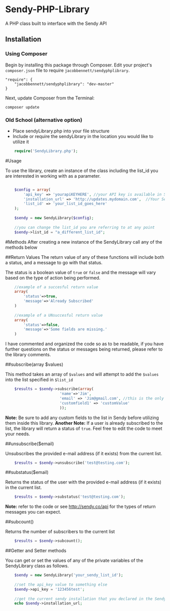 Sendy-PHP-Library
=================

A PHP class built to interface with the Sendy API

## Installation

### Using Composer

Begin by installing this package through Composer. Edit your project's `composer.json` file to require `jacobbennett/sendyphplibrary`.

	"require": {
		"jacobbennett/sendyphplibrary": "dev-master"
	}

Next, update Composer from the Terminal:

    composer update

### Old School (alternative option)

* Place sendyLibrary.php into your file structure
* Include or require the sendyLibrary in the location you would like to utilize it

```php
	require('SendyLibrary.php');
```

#Usage

To use the library, create an instance of the class including the list_id you are interested in working with as a parameter.
```php

	$config = array(
		'api_key' => 'yourapiKEYHERE', //your API key is available in Settings
		'installation_url' => 'http://updates.mydomain.com',  //Your Sendy installation
		'list_id' => 'your_list_id_goes_here'
	);
	
	$sendy = new SendyLibrary($config);
	
	//you can change the list_id you are referring to at any point
	$sendy->list_id = "a_different_list_id";
```

#Methods
After creating a new instance of the SendyLibrary call any of the methods below 

##Return Values
The return value of any of these functions will include both a status, and a message to go with that status.

The status is a boolean value of `true` or `false` and the message will vary based on the type of action being performed.

```php
	//example of a succesful return value
	array(
		'status'=>true,
		'message'=>'Already Subscribed'
	)
	
	//example of a UNsuccesful return value
	array(
		'status'=>false,
		'message'=>'Some fields are missing.'
	)
```

I have commented and organized the code so as to be readable, if you have further questions on the status or messages being returned, please refer to the library comments.

##subscribe(array $values)

This method takes an array of `$values` and will attempt to add the `$values` into the list specified in `$list_id`

```php
	$results = $sendy->subscribe(array(
						'name'=>'Jim',
						'email' => 'Jim@gmail.com', //this is the only field required by sendy
						'customfield1' => 'customValue'
						));
```
__Note:__ Be sure to add any custom fields to the list in Sendy before utilizing them inside this library.
__Another Note:__ If a user is already subscribed to the list, the library will return a status of `true`. Feel free to edit the code to meet your needs.

##unsubscribe($email)

Unsubscribes the provided e-mail address (if it exists) from the current list.
```php
	$results = $sendy->unsubscribe('test@testing.com');
```

##substatus($email)

Returns the status of the user with the provided e-mail address (if it exists) in the current list.
```php
	$results = $sendy->substatus('test@testing.com');
```
__Note:__ refer to the code or see http://sendy.co/api for the types of return messages you can expect.

##subcount()

Returns the number of subscribers to the current list
```php
	$results = $sendy->subcount();
```

##Getter and Setter methods

You can get or set the values of any of the private variables of the SendyLibrary class as follows.
```php
	$sendy = new SendyLibrary('your_sendy_list_id');
	
	//set the api_key value to something else
	$sendy->api_key = '123456test';
	
	//get the current sendy installation that you declared in the SendyLibrary.php
	echo $sendy->installation_url;
```
